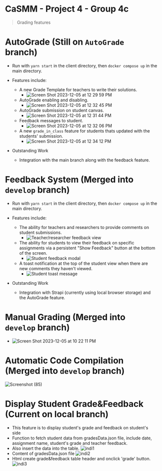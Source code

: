 # CaSMM - Project 4 - Group 4c

> Grading features

# AutoGrade (Still on `AutoGrade` branch)
- Run with `yarn start` in the client directory, then `docker compose up` in the main directory.

- Features include:
  - A new Grade Template for teachers to write their solutions.
    - ![Screen Shot 2023-12-05 at 12 29 59 PM](https://github.com/CEN3031-F23-Group4c/sapphire-project04-4c/assets/92874037/7e9d5108-8fb4-4873-bd09-f4493836d329)
  - AutoGrade enabling and disabling.
    - ![Screen Shot 2023-12-05 at 12 32 45 PM](https://github.com/CEN3031-F23-Group4c/sapphire-project04-4c/assets/92874037/7b23c177-7bef-4501-80c3-feb9665d70b0)
  - AutoGrade submission on student canvas.
    - ![Screen Shot 2023-12-05 at 12 31 44 PM](https://github.com/CEN3031-F23-Group4c/sapphire-project04-4c/assets/92874037/a1b8687e-e93d-4ad0-b914-c36921feb347)
  - Feedback messages to student.
    - ![Screen Shot 2023-12-05 at 12 32 06 PM](https://github.com/CEN3031-F23-Group4c/sapphire-project04-4c/assets/92874037/0dd12f52-f0e6-4512-ba50-b906d680521f)
  - A new `grade_in_class` feature for students thats updated with the students' submission.
    - ![Screen Shot 2023-12-05 at 12 34 12 PM](https://github.com/CEN3031-F23-Group4c/sapphire-project04-4c/assets/92874037/e1d8c72f-fd3d-4ed0-bd9d-fd34c7c65f6f)

- Outstanding Work
  - Integration with the main branch along with the feedback feature.
 
# Feedback System (Merged into `develop` branch)
- Run with `yarn start` in the client directory, then `docker compose up` in the main directory.

- Features include:
  - The ability for teachers and researchers to provide comments on student submissions.
    -  ![Teacher/researcher feedback view](https://github.com/CEN3031-F23-Group4c/sapphire-project04-4c/assets/11484046/b4fcf73b-831f-41f6-bf7d-5599b3a8a0ce)
  - The ability for students to view their feedback on specific assignments via a persistent "Show Feedback" button at the bottom of the screen.
    -  ![Student feedback modal](https://github.com/CEN3031-F23-Group4c/sapphire-project04-4c/assets/11484046/e4901c95-c57a-49cb-87a8-e92f501ed4bc)
  - A toast notification at the top of the student view when there are new comments they haven't viewed.
    -  ![Student toast message](https://github.com/CEN3031-F23-Group4c/sapphire-project04-4c/assets/11484046/cff565f6-4307-4da8-9cd4-7e087d33eebe)

- Outstanding Work
  - Integration with Strapi (currently using local browser storage) and the AutoGrade feature.

# Manual Grading (Merged into `develop` branch)
  - ![Screen Shot 2023-12-05 at 10 22 11 PM](https://github.com/CEN3031-F23-Group4c/sapphire-project04-4c/assets/73858107/d72926f0-8d36-48b9-86ed-469beed0af63)

# Automatic Code Compilation (Merged into `develop` branch)
![Screenshot (85)](https://github.com/CEN3031-F23-Group4c/sapphire-project04-4c/assets/100625630/36f314a3-d404-42e8-a7cc-a72585108bdf)

# Display Student Grade&Feedback (Current on local branch)
- This feature is to display student's grade and feedback on student's side
- Function to fetch student data from gradesData.json file, include date, assignment name, student's grade and teacher feedback.
- Also insert the data into the table.
![indi1](https://github.com/CEN3031-F23-Group4c/sapphire-project04-4c/assets/92874121/92fb16df-8716-49b3-ad3f-8bd2555d7f79)
- Content of gradesData.json file
![indi2](https://github.com/CEN3031-F23-Group4c/sapphire-project04-4c/assets/92874121/1ce66cc6-a9d8-4ff7-9128-050b33de630b)
- Html create grade&feedback table header and onclick 'grade' button.
![indi3](https://github.com/CEN3031-F23-Group4c/sapphire-project04-4c/assets/92874121/f29b53b8-818f-45c9-9d46-c51ef26e21e5)








